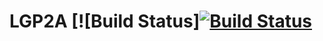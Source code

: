 # LGP2A [![Build Status][![Build Status](https://travis-ci.com/momoepro/LGP2A.svg?token=2ixbFr6FRPqhgvmFqP1a&branch=master)](https://travis-ci.com/momoepro/LGP2A)
